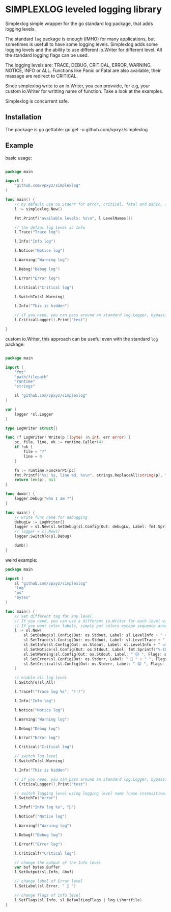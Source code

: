 SIMPLEXLOG leveled logging library
======================

Simplexlog simple wrapper for the go standard log package, that adds logging levels.

The standard `log` package is enough (IMHO) for many applications, but sometimes
is usefull to have some logging levels.
Simplexlog adds some logging levels and the ability to use different
io.Writer for different level. All the standard logging flags can be used.

The logging levels are: TRACE, DEBUG, CRITICAL, ERROR, WARNING, NOTICE, INFO
or ALL.
Functions like Panic or Fatal are also available, their massage are redirect to CRITICAL.

Since simplexlog write to an io.Writer, you can provvide, for e.g, your custom io.Writer for writting name of function. Take a look at the examples.

Simplexlog is concurrent safe.

Installation
------------

The package is go gettable: go get -u github.com/vpxyz/simplexlog

Example
-------

basic usage:

``` go

package main

import (
    "github.com/vpxyz/simplexlog"
)

func main() {
    // by default use os.Stderr for error, critical, fatal and panic, and os.Stdout for others
    l := simplexlog.New()

    fmt.Printf("available levels: %s\n", l.LevelNames())

    // the defaul log level is Info
    l.Trace("Trace log")

    l.Info("Info log")

    l.Notice("Notice log")

    l.Warning("Warning log")

    l.Debug("Debug log")

    l.Error("Error log")

    l.Critical("Critical log")

    l.SwitchTo(sl.Warning)

    l.Info("This is hidden")

    // if you need, you can pass around an standard log.Logger, bypassing the LogLevel setting
    l.CriticalLogger().Print("test")

}

```

custom io.Writer, this approach can be useful even with the standard `log` package:


``` go

package main

import (
	"fmt"
	"path/filepath"
	"runtime"
	"strings"

	sl "github.com/vpxyz/simplexlog"
)

var (
	logger *sl.Logger
)

type LogWriter struct{}

func (f LogWriter) Write(p []byte) (n int, err error) {
	pc, file, line, ok := runtime.Caller(4)
	if !ok {
		file = "?"
		line = 0
	}

	fn := runtime.FuncForPC(pc)
	fmt.Printf("%s: %s, line %d, %s\n", strings.ReplaceAll(string(p), "\n", ""), filepath.Base(file), line, fn.Name())
	return len(p), nil
}

func dumb() {
	logger.Debug("who I am ?")
}

func main() {
	// write func name for debugging
	debugLw := LogWriter{}
	logger = sl.New(sl.SetDebug(sl.Config{Out: debugLw, Label: fmt.Sprintf("%-9s", sl.LevelDebug), Flags: sl.DefaultLogFlags}))
	// logger = sl.New()
	logger.SwitchTo(sl.Debug)

	dumb()
}


```

weird  example:


``` go
package main

import (
    sl "github.com/vpxyz/simplexlog"
    "log"
    "os"
    "bytes"
)

func main() {
    // Set different tag for any level
    // If you need, you can use a different io.Writer for each level witch different flags and prefix
    // If you want color labels, simply put colors escape sequence around label. For e.g. "\x1b[20;32m"+sl.LevelInfo+"\x1b[0m"
    l := sl.New(
        sl.SetDebug(sl.Config{Out: os.Stdout, Label: sl.LevelInfo + " ==> ", Flags: sl.DefaultLogFlags | log.Lshortfile}),
        sl.SetTrace(sl.Config{Out: os.Stdout, Label: sl.LevelTrace + " ==> ", Flags: sl.DefaultLogFlags | log.Lshortfile}),
        sl.SetInfo(sl.Config{Out: os.Stdout, Label: sl.LevelInfo + " =>", Flags: sl.DefaultLogFlags}),
        sl.SetNotice(sl.Config{Out: os.Stdout, Label: fmt.Sprintf("%-10s", "["+sl.LevelNotice+"]:"), Flags: sl.DefaultLogFlags}),
        sl.SetWarning(sl.Config{Out: os.Stdout, Label: " 😒 ", Flags: sl.DefaultLogFlags}),
        sl.SetError(sl.Config{Out: os.Stderr, Label: " 🥲 " + " ", Flags: sl.DefaultLogFlags}),
        sl.SetCritical(sl.Config{Out: os.Stderr, Label: " 😡 ", Flags: sl.DefaultLogFlags | log.Lshortfile}),
    )

    // enable all log level
    l.SwitchTo(sl.All)

    l.Tracef("Trace log %s", "!!!")

    l.Info("Info log")

    l.Notice("Notice log")

    l.Warning("Warning log")

    l.Debug("Debug log")

    l.Error("Error log")

    l.Critical("Critical log")

    // switch log level
    l.SwitchTo(sl.Warning)

    l.Info("This is hidden")

    // if you need, you can pass around an standard log.Logger, bypassing the LogLevel setting
    l.CriticalLogger().Print("test")

    // switch logging level using logging level name (case insensitive)
    l.SwitchTo("error")

    l.Infof("Info log %s", "🦇")

    l.Noticef("Notice log")

    l.Warningf("Warning log")

    l.Debugf("Debug log")

    l.Errorf("Error log")

    l.Criticalf("Critical log")

    // change the output of the Info level
    var buf bytes.Buffer
    l.SetOutput(sl.Info, &buf)

    // change label of Error level
    l.SetLabel(sl.Error, " 🐛 ")

    // change flags of Info level
    l.SetFlags(sl.Info, sl.DefaultLogFlags | log.Lshortfile)
}
```
